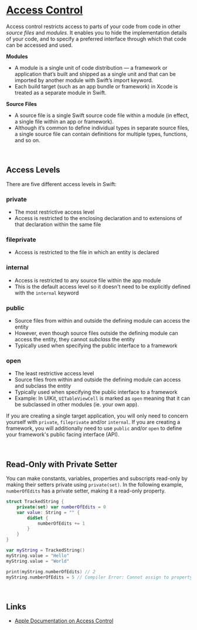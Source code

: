 # [Access Control](https://docs.swift.org/swift-book/documentation/the-swift-programming-language/accesscontrol)

Access control restricts access to parts of your code from code in other *source files* and *modules*. It enables you to hide the implementation details of your code, and to specify a preferred interface through which that code can be accessed and used.

**Modules**

* A module is a single unit of code distribution — a framework or application that’s built and shipped as a single unit and that can be imported by another module with Swift’s import keyword.
* Each build target (such as an app bundle or framework) in Xcode is treated as a separate module in Swift.

**Source Files**

- A source file is a single Swift source code file within a module (in effect, a single file within an app or framework).
- Although it’s common to define individual types in separate source files, a single source file can contain definitions for multiple types, functions, and so on.

<br/>

## Access Levels

There are five different access levels in Swift:

### private

* The most restrictive access level
* Access is restricted to the enclosing declaration and to extensions of that declaration within the same file

### fileprivate

* Access is restricted to the file in which an entity is declared

### internal

* Access is restricted to any source file within the app module
* This is the default access level so it doesn't need to be explicitly defined with the `internal` keyword

### public

* Source files from within and outside the defining module can access the entity
* However, even though source files outside the defining module can access the entity, they cannot *subclass* the entity
* Typically used when specifying the public interface to a framework

### open

* The least restrictive access level
* Source files from within and outside the defining module can access and subclass the entity
* Typically used when specifying the public interface to a framework
* Example: In UIKit, `UITableViewCell` is marked as `open` meaning that it can be subclassed in other modules (ie. your own app).

If you are creating a single target application, you will only need to concern yourself with  `private`, `fileprivate` and/or `internal`. If you are creating a framework, you will additionally need to use `public` and/or `open` to define your framework's public facing interface (API).

<br/>

## Read-Only with Private Setter

You can make constants, variables, properties and subscripts read-only by making their setters private using `private(set)`. In the following example, `numberOfEdits` has a private setter, making it a read-only property.

```swift
struct TrackedString {
    private(set) var numberOfEdits = 0
    var value: String = "" {
        didSet {
            numberOfEdits += 1
        }
    }
}

var myString = TrackedString()
myString.value = "Hello"
myString.value = "World"

print(myString.numberOfEdits) // 2
myString.numberOfEdits = 5 // Compiler Error: Cannot assign to property: 'numberOfEdits' setter is inaccessible
```

<br/>

## Links
* [Apple Documentation on Access Control](https://docs.swift.org/swift-book/documentation/the-swift-programming-language/accesscontrol)